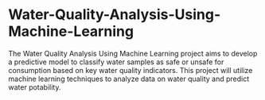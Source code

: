 # Water-Quality-Analysis-Using-Machine-Learning
The Water Quality Analysis Using  Machine Learning project aims to develop a predictive model to classify water samples as safe or unsafe  for consumption based on key water quality indicators. This project will utilize machine learning  techniques to analyze data on water quality and predict water potability.
